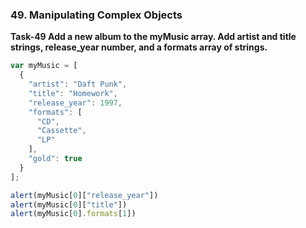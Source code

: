 ### 49. Manipulating Complex Objects
**Task-49 Add a new album to the myMusic array. Add artist and title strings, release_year number, and a formats array of strings.**
```js
var myMusic = [
  {
    "artist": "Daft Punk",
    "title": "Homework",
    "release_year": 1997,
    "formats": [ 
      "CD", 
      "Cassette", 
      "LP"
    ],
    "gold": true
  }
];

alert(myMusic[0]["release_year"])
alert(myMusic[0]["title"])
alert(myMusic[0].formats[1])

